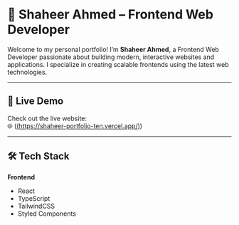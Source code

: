 # 🎨 Shaheer Ahmed – Frontend Web Developer

Welcome to my personal portfolio! I’m **Shaheer Ahmed**, a Frontend Web Developer passionate about building modern, interactive websites and applications. I specialize in creating scalable frontends using the latest web technologies.

---

## 🔗 Live Demo

Check out the live website:  
🌐 ([(https://shaheer-portfolio-ten.vercel.app/)](https://shaheer-portfolio-ten.vercel.app/))


---

## 🛠️ Tech Stack

**Frontend**  
- React  
- TypeScript  
- TailwindCSS  
- Styled Components  



   
